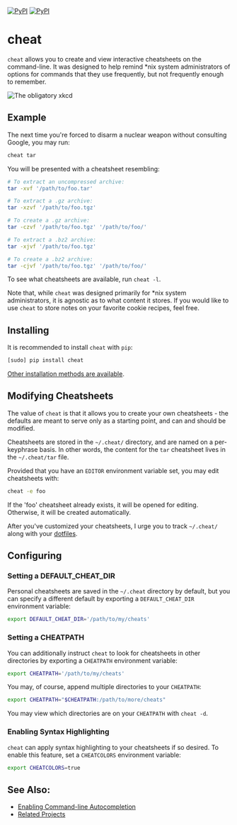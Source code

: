 [![PyPI](https://img.shields.io/pypi/v/cheat.svg)](https://pypi.python.org/pypi/cheat/)
[![PyPI](https://img.shields.io/pypi/dm/cheat.svg)](https://pypi.python.org/pypi/cheat/)

cheat
=====
`cheat` allows you to create and view interactive cheatsheets on the
command-line. It was designed to help remind \*nix system administrators of
options for commands that they use frequently, but not frequently enough to
remember.

![The obligatory xkcd](http://imgs.xkcd.com/comics/tar.png 'The obligatory xkcd')


Example
-------
The next time you're forced to disarm a nuclear weapon without consulting
Google, you may run:

```sh
cheat tar
```

You will be presented with a cheatsheet resembling:

```sh
# To extract an uncompressed archive: 
tar -xvf '/path/to/foo.tar'

# To extract a .gz archive:
tar -xzvf '/path/to/foo.tgz'

# To create a .gz archive:
tar -czvf '/path/to/foo.tgz' '/path/to/foo/'

# To extract a .bz2 archive:
tar -xjvf '/path/to/foo.tgz'

# To create a .bz2 archive:
tar -cjvf '/path/to/foo.tgz' '/path/to/foo/'
```

To see what cheatsheets are available, run `cheat -l`.

Note that, while `cheat` was designed primarily for \*nix system administrators,
it is agnostic as to what content it stores. If you would like to use `cheat`
to store notes on your favorite cookie recipes, feel free.


Installing
----------
It is recommended to install `cheat` with `pip`:

```sh
[sudo] pip install cheat
```

[Other installation methods are available][installing].


Modifying Cheatsheets
---------------------
The value of `cheat` is that it allows you to create your own cheatsheets - the
defaults are meant to serve only as a starting point, and can and should be
modified.

Cheatsheets are stored in the `~/.cheat/` directory, and are named on a
per-keyphrase basis. In other words, the content for the `tar` cheatsheet lives
in the `~/.cheat/tar` file.

Provided that you have an `EDITOR` environment variable set, you may edit
cheatsheets with:

```sh
cheat -e foo
```

If the 'foo' cheatsheet already exists, it will be opened for editing.
Otherwise, it will be created automatically.

After you've customized your cheatsheets, I urge you to track `~/.cheat/` along
with your [dotfiles][].


Configuring
-----------

### Setting a DEFAULT_CHEAT_DIR ###
Personal cheatsheets are saved in the `~/.cheat` directory by default, but you
can specify a different default by exporting a `DEFAULT_CHEAT_DIR` environment
variable:

```sh
export DEFAULT_CHEAT_DIR='/path/to/my/cheats'
```

### Setting a CHEATPATH ###
You can additionally instruct `cheat` to look for cheatsheets in other
directories by exporting a `CHEATPATH` environment variable:

```sh
export CHEATPATH='/path/to/my/cheats'
```

You may, of course, append multiple directories to your `CHEATPATH`:

```sh
export CHEATPATH="$CHEATPATH:/path/to/more/cheats"
```

You may view which directories are on your `CHEATPATH` with `cheat -d`.

### Enabling Syntax Highlighting ###
`cheat` can apply syntax highlighting to your cheatsheets if so desired. To
enable this feature, set a `CHEATCOLORS` environment variable:

```sh
export CHEATCOLORS=true
```

See Also:
---------
- [Enabling Command-line Autocompletion][autocompletion]
- [Related Projects][related-projects]


[autocompletion]:   https://github.com/chrisallenlane/cheat/wiki/Enabling-Command-line-Autocompletion
[dotfiles]:         http://dotfiles.github.io/
[installing]:       https://github.com/chrisallenlane/cheat/wiki/Installing
[related-projects]: https://github.com/chrisallenlane/cheat/wiki/Related-Projects
